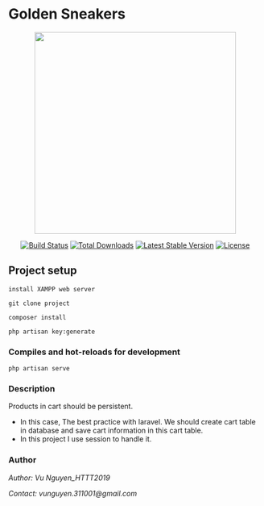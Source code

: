 # Golden Sneakers

<p align="center"><a href="https://laravel.com" target="_blank"><img src="https://raw.githubusercontent.com/laravel/art/master/logo-lockup/5%20SVG/2%20CMYK/1%20Full%20Color/laravel-logolockup-cmyk-red.svg" width="400"></a></p>

<p align="center">
<a href="https://travis-ci.org/laravel/framework"><img src="https://travis-ci.org/laravel/framework.svg" alt="Build Status"></a>
<a href="https://packagist.org/packages/laravel/framework"><img src="https://img.shields.io/packagist/dt/laravel/framework" alt="Total Downloads"></a>
<a href="https://packagist.org/packages/laravel/framework"><img src="https://img.shields.io/packagist/v/laravel/framework" alt="Latest Stable Version"></a>
<a href="https://packagist.org/packages/laravel/framework"><img src="https://img.shields.io/packagist/l/laravel/framework" alt="License"></a>
</p>

## Project setup

```
install XAMPP web server

git clone project

composer install

php artisan key:generate
```

### Compiles and hot-reloads for development

```
php artisan serve
```

### Description

Products in cart should be persistent.

-   In this case, The best practice with laravel. We should create cart table in database and save cart information in this cart table.
-   In this project I use session to handle it.

### Author

_Author: Vu Nguyen_HTTT2019_

_Contact: vunguyen.311001@gmail.com_
